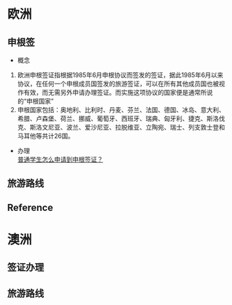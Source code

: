 # 欧洲
## 申根签
- 概念
1. 欧洲申根签证指根据1985年6月申根协议而签发的签证，据此1985年6月以来协议，在任何一个申根成员国签发的旅游签证，可以在所有其他成员国也被视作有效，而无需另外申请办理签证。而实施这项协议的国家便是通常所说的“申根国家”
2. 申根国家包括：奥地利、比利时、丹麦、芬兰、法国、德国、冰岛、意大利、希腊、卢森堡、荷兰、挪威、葡萄牙、西班牙、瑞典、匈牙利、捷克、斯洛伐克、斯洛文尼亚、波兰、爱沙尼亚、拉脱维亚、立陶宛、瑞士、列支敦士登和马耳他等共计26国。
- 办理<br>
[普通学生怎么申请到申根签证？](https://www.zhihu.com/question/26785108)

## 旅游路线

## Reference

# 澳洲
## 签证办理
## 旅游路线
